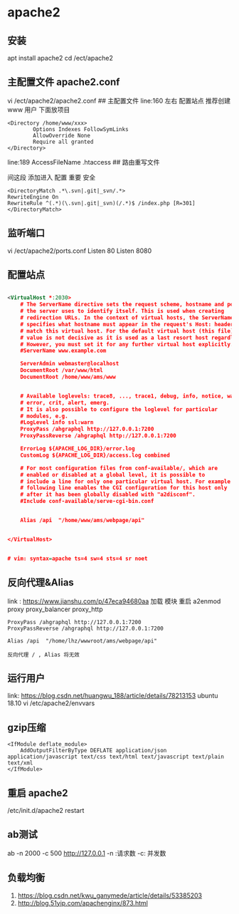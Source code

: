 # apache2

## 安装
apt install apache2
cd /ect/apache2
## 主配置文件 apache2.conf
vi /ect/apache2/apache2.conf ## 主配置文件
line:160 左右 配置站点 推荐创建 www 用户 下面放项目
```text
<Directory /home/www/xxx>
        Options Indexes FollowSymLinks
        AllowOverride None
        Require all granted
</Directory>
```

line:189 AccessFileName .htaccess ## 路由重写文件

间这段 添加进入 配置 重要 安全
```text
<DirectoryMatch .*\.svn|.git|_svn/.*>
RewriteEngine On
RewriteRule ^(.*)(\.svn|.git|_svn)(/.*)$ /index.php [R=301]
</DirectoryMatch>
```

## 监听端口
vi /ect/apache2/ports.conf
Listen 80
Listen 8080


## 配置站点

```xml

<VirtualHost *:2030>
	# The ServerName directive sets the request scheme, hostname and port that
	# the server uses to identify itself. This is used when creating
	# redirection URLs. In the context of virtual hosts, the ServerName
	# specifies what hostname must appear in the request's Host: header to
	# match this virtual host. For the default virtual host (this file) this
	# value is not decisive as it is used as a last resort host regardless.
	# However, you must set it for any further virtual host explicitly.
	#ServerName www.example.com

	ServerAdmin webmaster@localhost
	DocumentRoot /var/www/html
	DocumentRoot /home/www/ams/www


	# Available loglevels: trace8, ..., trace1, debug, info, notice, warn,
	# error, crit, alert, emerg.
	# It is also possible to configure the loglevel for particular
	# modules, e.g.
	#LogLevel info ssl:warn
	ProxyPass /ahgraphql http://127.0.0.1:7200
	ProxyPassReverse /ahgraphql http://127.0.0.1:7200

	ErrorLog ${APACHE_LOG_DIR}/error.log
	CustomLog ${APACHE_LOG_DIR}/access.log combined

	# For most configuration files from conf-available/, which are
	# enabled or disabled at a global level, it is possible to
	# include a line for only one particular virtual host. For example the
	# following line enables the CGI configuration for this host only
	# after it has been globally disabled with "a2disconf".
	#Include conf-available/serve-cgi-bin.conf


    Alias /api  "/home/www/ams/webpage/api"


</VirtualHost>


# vim: syntax=apache ts=4 sw=4 sts=4 sr noet

```


## 反向代理&Alias
link : https://www.jianshu.com/p/47eca94680aa
加载 模块 重启
a2enmod proxy proxy_balancer proxy_http 

	ProxyPass /ahgraphql http://127.0.0.1:7200
	ProxyPassReverse /ahgraphql http://127.0.0.1:7200

	Alias /api  "/home/lhz/wwwroot/ams/webpage/api"

	反向代理 / , Alias 将无效


## 运行用户
link:
https://blog.csdn.net/huangwu_188/article/details/78213153
ubuntu 18.10
vi /etc/apache2/envvars

## gzip压缩
	<IfModule deflate_module>
		AddOutputFilterByType DEFLATE application/json application/javascript text/css text/html text/javascript text/plain text/xml
	</IfModule>

## 重启 apache2
/etc/init.d/apache2 restart 

## ab测试
ab -n 2000 -c 500  http://127.0.0.1
	-n :请求数
	-c:   并发数

## 负载均衡

1. https://blog.csdn.net/kwu_ganymede/article/details/53385203
2. http://blog.51yip.com/apachenginx/873.html